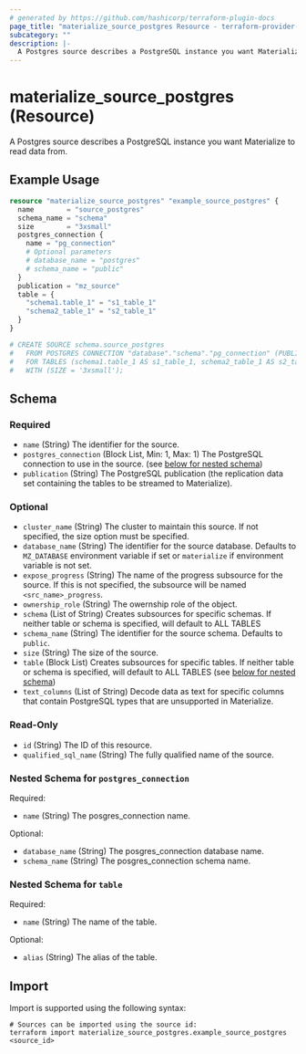 ```yaml
---
# generated by https://github.com/hashicorp/terraform-plugin-docs
page_title: "materialize_source_postgres Resource - terraform-provider-materialize"
subcategory: ""
description: |-
  A Postgres source describes a PostgreSQL instance you want Materialize to read data from.
---
```


# materialize_source_postgres (Resource)

A Postgres source describes a PostgreSQL instance you want Materialize to read data from.

## Example Usage

```terraform
resource "materialize_source_postgres" "example_source_postgres" {
  name        = "source_postgres"
  schema_name = "schema"
  size        = "3xsmall"
  postgres_connection {
    name = "pg_connection"
    # Optional parameters
    # database_name = "postgres"
    # schema_name = "public"
  }
  publication = "mz_source"
  table = {
    "schema1.table_1" = "s1_table_1"
    "schema2_table_1" = "s2_table_1"
  }
}

# CREATE SOURCE schema.source_postgres
#   FROM POSTGRES CONNECTION "database"."schema"."pg_connection" (PUBLICATION 'mz_source')
#   FOR TABLES (schema1.table_1 AS s1_table_1, schema2_table_1 AS s2_table_1)
#   WITH (SIZE = '3xsmall');
```

<!-- schema generated by tfplugindocs -->
## Schema

### Required

- `name` (String) The identifier for the source.
- `postgres_connection` (Block List, Min: 1, Max: 1) The PostgreSQL connection to use in the source. (see [below for nested schema](#nestedblock--postgres_connection))
- `publication` (String) The PostgreSQL publication (the replication data set containing the tables to be streamed to Materialize).

### Optional

- `cluster_name` (String) The cluster to maintain this source. If not specified, the size option must be specified.
- `database_name` (String) The identifier for the source database. Defaults to `MZ_DATABASE` environment variable if set or `materialize` if environment variable is not set.
- `expose_progress` (String) The name of the progress subsource for the source. If this is not specified, the subsource will be named `<src_name>_progress`.
- `ownership_role` (String) The owernship role of the object.
- `schema` (List of String) Creates subsources for specific schemas. If neither table or schema is specified, will default to ALL TABLES
- `schema_name` (String) The identifier for the source schema. Defaults to `public`.
- `size` (String) The size of the source.
- `table` (Block List) Creates subsources for specific tables. If neither table or schema is specified, will default to ALL TABLES (see [below for nested schema](#nestedblock--table))
- `text_columns` (List of String) Decode data as text for specific columns that contain PostgreSQL types that are unsupported in Materialize.

### Read-Only

- `id` (String) The ID of this resource.
- `qualified_sql_name` (String) The fully qualified name of the source.

<a id="nestedblock--postgres_connection"></a>
### Nested Schema for `postgres_connection`

Required:

- `name` (String) The posgres_connection name.

Optional:

- `database_name` (String) The posgres_connection database name.
- `schema_name` (String) The posgres_connection schema name.


<a id="nestedblock--table"></a>
### Nested Schema for `table`

Required:

- `name` (String) The name of the table.

Optional:

- `alias` (String) The alias of the table.

## Import

Import is supported using the following syntax:

```shell
# Sources can be imported using the source id:
terraform import materialize_source_postgres.example_source_postgres <source_id>
```

